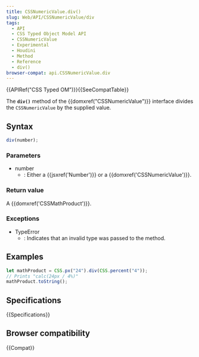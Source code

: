 ```yaml
---
title: CSSNumericValue.div()
slug: Web/API/CSSNumericValue/div
tags:
  - API
  - CSS Typed Object Model API
  - CSSNumericValue
  - Experimental
  - Houdini
  - Method
  - Reference
  - div()
browser-compat: api.CSSNumericValue.div
---
```

{{APIRef("CSS Typed OM")}}{{SeeCompatTable}}

The **`div()`** method of the
{{domxref("CSSNumericValue")}} interface divides the `CSSNumericValue` by the
supplied value.

## Syntax

```js
div(number);
```

### Parameters

- number
  - : Either a {{jsxref('Number')}} or a {{domxref('CSSNumericValue')}}.

### Return value

A {{domxref('CSSMathProduct')}}.

### Exceptions

- TypeError
  - : Indicates that an invalid type was passed to the method.

## Examples

```js
let mathProduct = CSS.px("24").div(CSS.percent("4"));
// Prints "calc(24px / 4%)"
mathProduct.toString();
```

## Specifications

{{Specifications}}

## Browser compatibility

{{Compat}}
